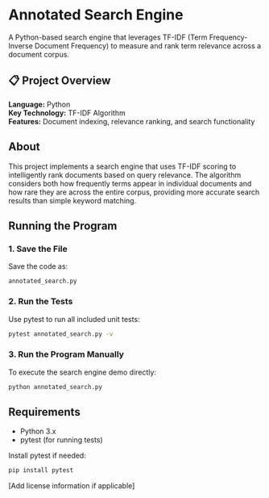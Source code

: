 # Annotated Search Engine

A Python-based search engine that leverages TF-IDF (Term Frequency-Inverse Document Frequency) to measure and rank term relevance across a document corpus.

## 📋 Project Overview

**Language:** Python  
**Key Technology:** TF-IDF Algorithm  
**Features:** Document indexing, relevance ranking, and search functionality

## About

This project implements a search engine that uses TF-IDF scoring to intelligently rank documents based on query relevance. The algorithm considers both how frequently terms appear in individual documents and how rare they are across the entire corpus, providing more accurate search results than simple keyword matching.

## Running the Program

### 1. Save the File
Save the code as:
```
annotated_search.py
```

### 2. Run the Tests
Use pytest to run all included unit tests:
```bash
pytest annotated_search.py -v
```

### 3. Run the Program Manually
To execute the search engine demo directly:
```bash
python annotated_search.py
```

## Requirements

- Python 3.x
- pytest (for running tests)

Install pytest if needed:
```bash
pip install pytest
```

[Add license information if applicable]

